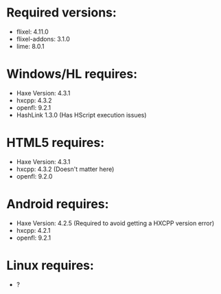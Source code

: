# Required versions:
- flixel: 4.11.0
- flixel-addons: 3.1.0
- lime: 8.0.1

# Windows/HL requires:
- Haxe Version: 4.3.1
- hxcpp: 4.3.2
- openfl: 9.2.1
- HashLink 1.3.0 (Has HScript execution issues)

# HTML5 requires:
- Haxe Version: 4.3.1
- hxcpp: 4.3.2 (Doesn't matter here)
- openfl: 9.2.0

# Android requires:
- Haxe Version: 4.2.5 (Required to avoid getting a HXCPP version error)
- hxcpp: 4.2.1
- openfl: 9.2.1

# Linux requires:
- ?